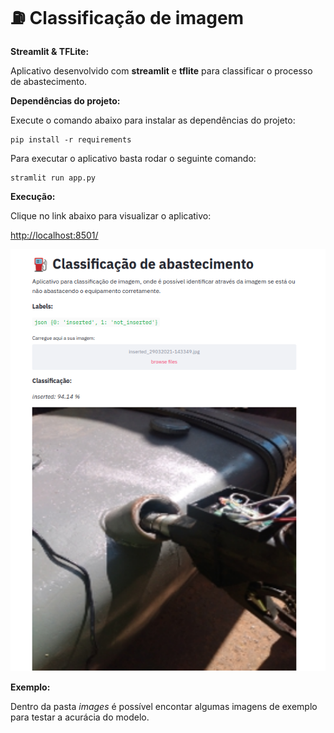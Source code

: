 # :fuelpump: Classificação de imagem


**Streamlit & TFLite:**

Aplicativo desenvolvido com **streamlit** e **tflite** para classificar o processo de abastecimento.

**Dependências do projeto:**

Execute o comando abaixo para instalar as dependências do projeto:

	pip install -r requirements


Para executar o aplicativo basta rodar o seguinte comando:

	stramlit run app.py

**Execução:**

Clique no link abaixo para visualizar o aplicativo:

<a href='http://localhost:8501/'>http://localhost:8501/</a>

<img src='app.png' alt='imagem não carregada'>


**Exemplo:**

Dentro da pasta *images* é possível encontar algumas imagens de exemplo para testar a acurácia do modelo.
